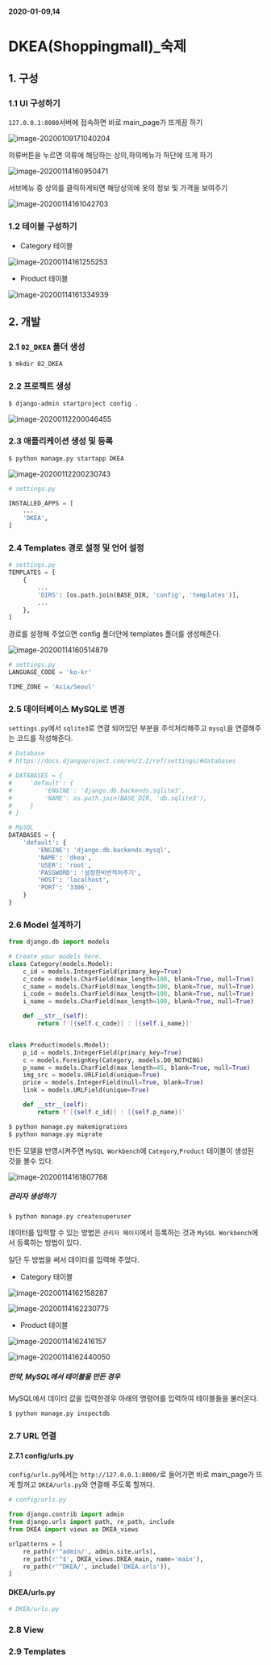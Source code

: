 #### 2020-01-09,14

# DKEA(Shoppingmall)_숙제

## 1. 구성	

### 1.1 UI 구성하기

`127.0.0.1:8080`서버에 접속하면 바로 main_page가 뜨게끔 하기

![image-20200109171040204](images/image-20200109171040204.png)

의류버튼을 누르면 의류에 해당하는 상의,하의메뉴가 하단에 뜨게 하기 

![image-20200114160950471](images/image-20200114160950471.png)

서브메뉴 중 상의를 클릭하게되면 해당상의에 옷의 정보 및 가격을 보여주기

![image-20200114161042703](images/image-20200114161042703.png)

### 1.2 테이블 구성하기

- Category 테이블

![image-20200114161255253](images/image-20200114161255253.png)

- Product 테이블

![image-20200114161334939](images/image-20200114161334939.png)

## 2. 개발

### 2.1 `02_DKEA` 폴더 생성

```bash
$ mkdir 02_DKEA
```

### 2.2 프로젝트 생성

```bash
$ django-admin startproject config .
```

![image-20200112200046455](images/image-20200112200046455.png)

### 2.3 애플리케이션 생성 및 등록

```bash
$ python manage.py startapp DKEA
```

![image-20200112200230743](images/image-20200112200230743.png)

```python
# settings.py

INSTALLED_APPS = [
    ...
    'DKEA',
]
```

### 2.4 Templates 경로 설정 및 언어 설정

```python
# settings.py	
TEMPLATES = [
    {
        ...
        'DIRS': [os.path.join(BASE_DIR, 'config', 'templates')],
        ...
    },
]
```

경로를 설정해 주었으면 config 폴더안에 templates 폴더를 생성해준다.

![image-20200114160514879](images/image-20200114160514879.png)

```python
# settings.py
LANGUAGE_CODE = 'ko-kr'

TIME_ZONE = 'Asia/Seoul'
```

### 2.5 데이터베이스 MySQL로 변경

`settings.py`에서 `sqlite3`로 연결 되어있던 부분을 주석처리해주고 `mysql`을 연결해주는 코드를 작성해준다.

```python
# Database
# https://docs.djangoproject.com/en/2.2/ref/settings/#databases

# DATABASES = {
#     'default': {
#         'ENGINE': 'django.db.backends.sqlite3',
#         'NAME': os.path.join(BASE_DIR, 'db.sqlite3'),
#     }
# }

# MySQL
DATABASES = {
    'default': {
        'ENGINE': 'django.db.backends.mysql',
        'NAME': 'dkea',
        'USER': 'root',
        'PASSWORD': '설정한비번적어주기',
        'HOST': 'localhost',
        'PORT': '3306',
    }
}
```

### 2.6 Model 설계하기

```python
from django.db import models

# Create your models here.
class Category(models.Model):
    c_id = models.IntegerField(primary_key=True)
    c_code = models.CharField(max_length=100, blank=True, null=True)
    c_name = models.CharField(max_length=100, blank=True, null=True)
    i_code = models.CharField(max_length=100, blank=True, null=True)
    i_name = models.CharField(max_length=100, blank=True, null=True)

    def __str__(self):
        return f'[{self.c_code}] : [{self.i_name}]'


class Product(models.Model):
    p_id = models.IntegerField(primary_key=True)
    c = models.ForeignKey(Category, models.DO_NOTHING)
    p_name = models.CharField(max_length=45, blank=True, null=True)
    img_src = models.URLField(unique=True)
    price = models.IntegerField(null=True, blank=True)
    link = models.URLField(unique=True)

    def __str__(self):
        return f'[{self.c_id}] : [{self.p_name}]'
```

```bash
$ python manage.py makemigrations
$ python manage.py migrate
```

만든 모델을 반영시켜주면 `MySQL Workbench`에 `Category`,`Product` 테이블이 생성된 것을 볼수 있다.

![image-20200114161807768](images/image-20200114161807768.png)

##### 관리자 생성하기

```bash
$ python manage.py createsuperuser
```

데이터를 입력할 수 있는 방법은 `관리자 페이지`에서 등록하는 것과 `MySQL Workbench`에서 등록하는 방법이 있다.

일단 두 방법을 써서 데이터를 입력해 주었다.

- Category 테이블

![image-20200114162158287](images/image-20200114162158287.png)

![image-20200114162230775](images/image-20200114162230775.png)

- Product 테이블

![image-20200114162416157](images/image-20200114162416157.png)

![image-20200114162440050](images/image-20200114162440050.png)

##### 만약, MySQL에서 테이블을 만든 경우

MySQL에서 데이터 값을 입력한경우 아래의 명령어를 입력하여 테이블들을 불러온다.

```bash
$ python manage.py inspectdb
```

### 2.7 URL 연결

#### 2.7.1 config/urls.py

`config/urls.py`에서는 `http://127.0.0.1:8000/`로 들어가면 바로 main_page가 뜨게 할꺼고 `DKEA/urls.py`와 연결해 주도록 할꺼다.

```python
# config/urls.py

from django.contrib import admin
from django.urls import path, re_path, include
from DKEA import views as DKEA_views

urlpatterns = [
    re_path(r'^admin/', admin.site.urls),
    re_path(r'^$', DKEA_views.DKEA_main, name='main'),
    re_path(r'^DKEA/', include('DKEA.urls')),
]
```

#### DKEA/urls.py

```python
# DKEA/urls.py


```

### 2.8 View



### 2.9 Templates



